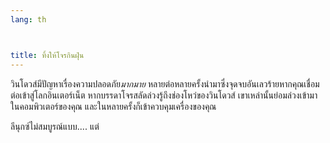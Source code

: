 ```yaml
---
lang: th



title: ทิ้งให้โจรกินฝุ่น
---
```


วินโดวส์มีปัญหาเรื่องความปลอดภัย<i>มากมาย</i> หลายต่อหลายครั้งนำมาซึ่งจุดจบอันเลวร้ายหากคุณเชื่อมต่อเข้าสู่โลกอินเตอร์เน็ต หากบรรดาโจรสลัดล่วงรู้ถึงช่องโหว่ของวินโดวส์ เขาเหล่านั้นย่อมล่วงเข้ามาในคอมพิวเตอร์ของคุณ และในหลายครั้งก็เข้าควบคุมเครื่องของคุณ

ลีนุกซ์ไม่สมบูรณ์แบบ.... แต่




